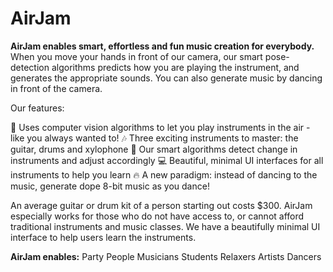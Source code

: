# AirJam

**AirJam enables smart, effortless and fun music creation for everybody.** When you move your hands in front of our camera, our smart pose-detection algorithms predicts how you are playing the instrument, and generates the appropriate sounds. You can also generate music by dancing in front of the camera.

Our features:

🤳 Uses computer vision algorithms to let you play instruments in the air - like you always wanted to!
🎶 Three exciting instruments to master: the guitar, drums and xylophone
🧠 Our smart algorithms detect change in instruments and adjust accordingly
💻 Beautiful, minimal UI interfaces for all instruments to help you learn
🔥 A new paradigm: instead of dancing to the music, generate dope 8-bit music as you dance!

An average guitar or drum kit of a person starting out costs $300. AirJam especially works for those who do not have access to, or cannot afford traditional instruments and music classes. We have a beautifully minimal UI interface to help users learn the instruments.

**AirJam enables:**
Party People
Musicians
Students
Relaxers
Artists
Dancers
